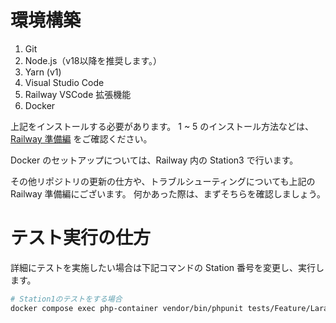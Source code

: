 # 環境構築

1. Git
2. Node.js（v18以降を推奨します。）
3. Yarn (v1)
4. Visual Studio Code
5. Railway VSCode 拡張機能
6. Docker

上記をインストールする必要があります。
1 ~ 5 のインストール方法などは、[Railway 準備編](https://www.notion.so/techbowl/Railway-ceba695d5014460e9733c2a46318cdec) をご確認ください。

Docker のセットアップについては、Railway 内の Station3 で行います。

その他リポジトリの更新の仕方や、トラブルシューティングについても上記の Railway 準備編にございます。
何かあった際は、まずそちらを確認しましょう。

# テスト実行の仕方

詳細にテストを実施したい場合は下記コマンドの Station 番号を変更し、実行します。
```bash
# Station1のテストをする場合
docker compose exec php-container vendor/bin/phpunit tests/Feature/LaravelNyumon/Station1
```
